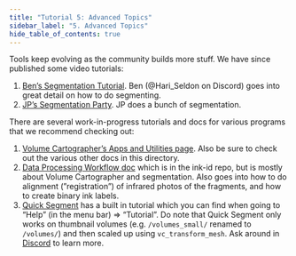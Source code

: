 ```yaml
---
title: "Tutorial 5: Advanced Topics"
sidebar_label: "5. Advanced Topics"
hide_table_of_contents: true
---
```


<head>
  <html data-theme="dark" />

  <meta
    name="description"
    content="A $1,000,000+ machine learning and computer vision competition"
  />

  <meta property="og:type" content="website" />
  <meta property="og:url" content="https://scrollprize.org" />
  <meta property="og:title" content="Vesuvius Challenge" />
  <meta
    property="og:description"
    content="A $1,000,000+ machine learning and computer vision competition"
  />
  <meta
    property="og:image"
    content="https://scrollprize.org/img/social/opengraph.jpg"
  />

  <meta property="twitter:card" content="summary_large_image" />
  <meta property="twitter:url" content="https://scrollprize.org" />
  <meta property="twitter:title" content="Vesuvius Challenge" />
  <meta
    property="twitter:description"
    content="A $1,000,000+ machine learning and computer vision competition"
  />
  <meta
    property="twitter:image"
    content="https://scrollprize.org/img/social/opengraph.jpg"
  />
</head>

Tools keep evolving as the community builds more stuff. We have since published some video tutorials:
1. [Ben’s Segmentation Tutorial](https://www.youtube.com/watch?v=gcSQKiHdISw). Ben (@Hari_Seldon on Discord) goes into great detail on how to do segmenting.
2. [JP’s Segmentation Party](https://www.youtube.com/watch?v=zKMVNaA2GdU). JP does a bunch of segmentation.

There are several work-in-progress tutorials and docs for various programs that we recommend checking out:
1. [Volume Cartographer’s Apps and Utilities page](https://github.com/educelab/volume-cartographer/blob/develop/docs/pages/apps-list.md). Also be sure to check out the various other docs in this directory.
2. [Data Processing Workflow doc](https://github.com/educelab/ink-id/blob/develop/docs/data-processing-workflow.md) which is in the ink-id repo, but is mostly about Volume Cartographer and segmentation. Also goes into how to do alignment (”registration”) of infrared photos of the fragments, and how to create binary ink labels.
3. [Quick Segment](https://github.com/educelab/quick-segment) has a built in tutorial which you can find when going to “Help” (in the menu bar) => “Tutorial”. Do note that Quick Segment only works on thumbnail volumes (e.g. `/volumes_small/` renamed to `/volumes/`) and then scaled up using `vc_transform_mesh`. Ask around in [Discord](https://forms.gle/HV1J6dJbmCB2z5QL8) to learn more.
